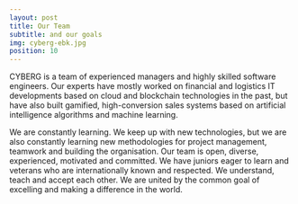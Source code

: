 ```yaml
---
layout: post
title: Our Team
subtitle: and our goals
img: cyberg-ebk.jpg
position: 10
---
```


CYBERG is a team of experienced managers and highly skilled software engineers. Our experts have mostly worked on financial and logistics IT developments based on cloud and blockchain technologies in the past, but have also built gamified, high-conversion sales systems based on artificial intelligence algorithms and machine learning.

We are constantly learning. We keep up with new technologies, but we are also constantly learning new methodologies for project management, teamwork and building the organisation. Our team is open, diverse, experienced, motivated and committed. We have juniors eager to learn and veterans who are internationally known and respected. We understand, teach and accept each other. We are united by the common goal of excelling and making a difference in the world.
